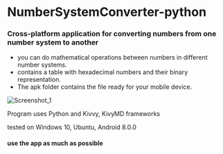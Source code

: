 # NumberSystemConverter-python
### Cross-platform application for converting numbers from one number system to another
- you can do mathematical operations between numbers in different number systems.
- contains a table with hexadecimal numbers and their binary representation.
- The apk folder contains the file ready for your mobile device.

![Screenshot_1](https://user-images.githubusercontent.com/50238538/88424844-f5572780-cdf6-11ea-8438-4dba1862deab.png)


Program uses Python and Kivvy, KivyMD frameworks

tested on Windows 10, Ubuntu, Android 8.0.0

#### use the app as much as possible
